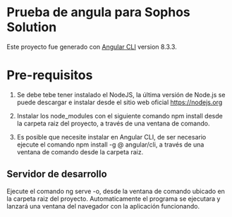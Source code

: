 # Prueba de angula para Sophos Solution

Este proyecto fue generado con [Angular CLI](https://github.com/angular/angular-cli) version 8.3.3.

# Pre-requisitos

1) Se debe tebe tener instalado el NodeJS, la última versión de Node.js se puede descargar e instalar desde el sitio web oficial https://nodejs.org

2) Instalar los node_modules con el siguiente comando npm install desde la carpeta raiz del proyecto, a través de una ventana de comando.

3) Es posible que necesite instalar en Angular CLI, de ser necesario ejecute el comando npm install -g @ angular/cli, a través de una ventana de comando desde la carpeta raiz.

## Servidor de desarrollo

Ejecute el comando ng serve -o, desde la ventana de comando ubicado en la carpeta raiz del proyecto. Automaticamente el programa se ejecutara y lanzará una ventana del navegador con la aplicación funcionando.
